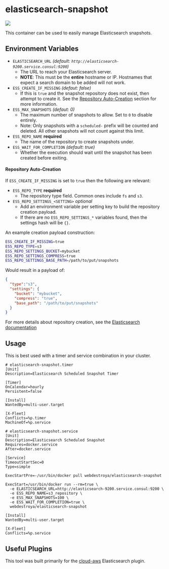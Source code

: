 
# elasticsearch-snapshot

[![](https://badge.imagelayers.io/webdestroya/elasticsearch-snapshot:latest.svg)](https://imagelayers.io/?images=webdestroya/elasticsearch-snapshot:latest 'Get your own badge on imagelayers.io')

This container can be used to easily manage Elasticsearch snapshots.

## Environment Variables

* `ELASTICSEARCH_URL` *(default: `http://elasticsearch-9200.service.consul:9200`)*
  * The URL to reach your Elasticsearch server.
  * **NOTE**: This must be the **entire** hostname or IP. Hostnames that expect a search domain to be added will not work.
* `ESS_CREATE_IF_MISSING` *(defaut: false)*
  * If this is `true` and the snapshot repository does not exist, then attempt to create it. See the [Repository Auto-Creation](#repository-auto-creation) section for more information.
* `ESS_MAX_SNAPSHOTS` *(defaut: 0)*
  * The maximum number of snapshots to allow. Set to `0` to disable entirely.
  * Note: Only snapshots with a `scheduled-` prefix will be counted and deleted. All other snapshots will not count against this limit.
* `ESS_REPO_NAME` **required**
  * The name of the repository to create snapshots under.
* `ESS_WAIT_FOR_COMPLETION` *(default: true)*
  * Whether the execution should wait until the snapshot has been created before exiting.


#### Repository Auto-Creation

If `ESS_CREATE_IF_MISSING` is set to `true` then the following are relevant:

* `ESS_REPO_TYPE` **required**
  * The repository type field. Common ones include `fs` and `s3`.
* `ESS_REPO_SETTINGS_<SETTING>` *optional*
  * Add an environment variable per setting key to build the repository creation payload.
  * If there are no `ESS_REPO_SETTINGS_*` variables found, then the settings hash will be `{}`.

An example creation payload construction:

```bash
ESS_CREATE_IF_MISSING=true
ESS_REPO_TYPE=s3
ESS_REPO_SETTINGS_BUCKET=mybucket
ESS_REPO_SETTINGS_COMPRESS=true
ESS_REPO_SETTINGS_BASE_PATH=/path/to/put/snapshots
```

Would result in a payload of:

```json
{
  "type":"s3",
  "settings": {
    "bucket": "mybucket",
    "compress": "true",
    "base_path": "/path/to/put/snapshots"
  }
}
```

For more details about repository creation, see the [Elasticsearch documentation](https://www.elastic.co/guide/en/elasticsearch/reference/1.6/modules-snapshots.html#_repositories)

## Usage
This is best used with a timer and service combination in your cluster.

```
# elasticsearch-snapshot.timer
[Unit]
Description=Elasticsearch Scheduled Snapshot Timer

[Timer]
OnCalendar=hourly
Persistent=false

[Install]
WantedBy=multi-user.target

[X-Fleet]
Conflicts=%p.timer
MachineOf=%p.service
```

```
# elasticsearch-snapshot.service
[Unit]
Description=Elasticsearch Scheduled Snapshot
Requires=docker.service
After=docker.service

[Service]
TimeoutStartSec=0
Type=simple

ExecStartPre=-/usr/bin/docker pull webdestroya/elasticsearch-snapshot

ExecStart=/usr/bin/docker run --rm=true \
  -e ELASTICSEARCH_URL=http://elasticsearch-9200.service.consul:9200 \
  -e ESS_REPO_NAME=s3_repository \
  -e ESS_MAX_SNAPSHOTS=100 \
  -e ESS_WAIT_FOR_COMPLETION=true \
  webdestroya/elasticsearch-snapshot

[Install]
WantedBy=multi-user.target

[X-Fleet]
Conflicts=%p.service
```

## Useful Plugins
This tool was built primarily for the [cloud-aws](https://github.com/elastic/elasticsearch-cloud-aws) Elasticsearch plugin.
